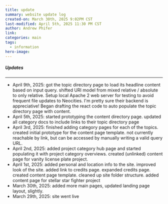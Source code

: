 ```yaml
---
title: update
summary: website update log
created-on: March 30th, 2025 9:02PM CST
last-modified: April 5th, 2025 11:30 PM CST
author: Andrew Phifer
link: 
categories: main
tags:
  - information
hero-image:
---
```


##### Updates

---

* April 9th, 2025: got the topic directory page to load its headline content based on input query.  shifted URI model from mixed relative / absolute to only relative.  Setup local Apache 2 web server for testing to avoid frequent file updates to Neocities.  I'm pretty sure their backend is appreciative!  Began drafting the react code to auto populate the topic directory page with content. 
* April 5th, 2025: started prototyping the content directory page.  updated all category docs to include links to their topic directory page
* April 3rd, 2025: finished adding category pages for each of the topics.  created initial prototype for the content page template.  not currently reachable by link, but can be accessed by manually writing a valid query URL.
* April 2nd, 2025: added project category hub page and started populating it with project category overviews.  created (unlinked) content page for vanity license plate project.
* April 1st, 2025: added personal and location info to the site.  improved look of the site.  added link to credits page.  expanded credits page.  created content page template.  cleaned up site folder structure.  added content page for stellar star fighter project
* March 30th, 2025: added more main pages, updated landing page layout, slightly.
* March 29th, 2025: site went live